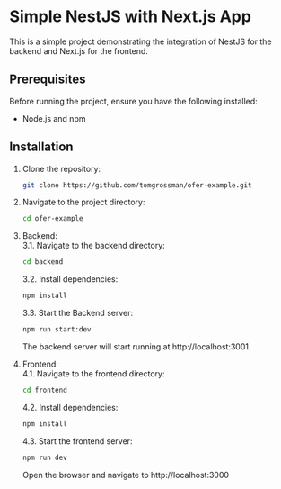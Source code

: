 # Simple NestJS with Next.js App

This is a simple project demonstrating the integration of NestJS for the backend and Next.js for the frontend.

## Prerequisites

Before running the project, ensure you have the following installed:

- Node.js and npm

## Installation

1. Clone the repository:
    ```bash
    git clone https://github.com/tomgrossman/ofer-example.git
    ```
2. Navigate to the project directory:
    ```bash
    cd ofer-example
    ```
3. Backend:  
    3.1. Navigate to the backend directory:
    ```bash
    cd backend
    ```
    3.2. Install dependencies:
    ```bash
    npm install
    ```
    3.3. Start the Backend server:
    ```bash
    npm run start:dev
    ```
    The backend server will start running at http://localhost:3001.

4. Frontend:  
    4.1. Navigate to the frontend directory:
    ```bash
    cd frontend
    ```
    4.2. Install dependencies:
    ```bash
    npm install
    ```
    4.3. Start the frontend server:
    ```bash
    npm run dev
    ```
    Open the browser and navigate to http://localhost:3000


